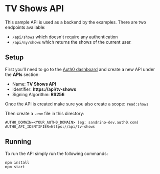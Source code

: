 # TV Shows API

This sample API is used as a backend by the examples. There are two endpoints available:

 - `/api/shows` which doesn't require any authentication
 - `/api/my/shows` which returns the shows of the current user.

## Setup

First you'll need to go to the [Auth0 dashboard](https://manage.auth0.com/) and create a new API under the **APIs** section:

- Name: **TV Shows API**
- Identifier: **https://api/tv-shows**
- Signing Algorithm: **RS256**

Once the API is created make sure you also create a scope: `read:shows`

Then create a `.env` file in this directory:

```
AUTH0_DOMAIN=<YOUR_AUTH0_DOMAIN> (eg: sandrino-dev.auth0.com)
AUTH0_API_IDENTIFIER=https://api/tv-shows
```

## Running

To run the API simply run the following commands:

```bash
npm install
npm start
```